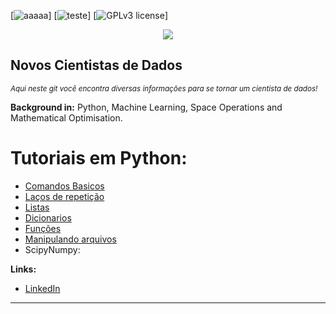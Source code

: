 [![aaaaa](https://img.shields.io/badge/python-3.7+-blue.svg)]
[![teste](https://www.python.org/downloads/release/python-365/)]
[![GPLv3 license](https://img.shields.io/badge/License-GPLv3-blue.svg)]

<p align="center">
  <img src="banner.png" >
</p>

## Novos Cientistas de Dados
<sub>*Aqui neste git você encontra diversas informações para se tornar um cientista de dados!*</sub>

**Background in:** Python, Machine Learning, Space Operations and Mathematical Optimisation.

# Tutoriais em Python:

* [Comandos Basicos](https://github.com/rogerwender/CientistaDeDados/blob/main/python/1-ConceitosBasicos.ipynb)
* [Laços de repetição](https://github.com/rogerwender/CientistaDeDados/blob/main/python/2-LacosRepeticao.ipynb)
* [Listas](https://github.com/rogerwender/CientistaDeDados/blob/main/python/3-Listas-.ipynb)
* [Dicionarios](https://github.com/rogerwender/CientistaDeDados/blob/main/python/4-Dicionarios.ipynb)
* [Funções](https://github.com/rogerwender/CientistaDeDados/blob/main/python/5-Fun%C3%A7%C3%B5es.ipynb)
* [Manipulando arquivos]( https://github.com/rogerwender/CientistaDeDados/blob/main/python/6-ManipulandoArquivos.ipynb)
* ScipyNumpy:


**Links:**
* [LinkedIn](https://www.linkedin.com/in/rogerio-wender-4b9179193/)
----





